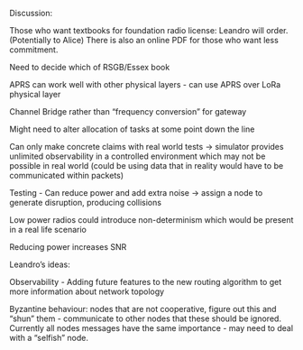 Discussion:

Those who want textbooks for foundation radio license: Leandro will order. (Potentially to Alice) There is also an online PDF for those who want less commitment.

Need to decide which of RSGB/Essex book

APRS can work well with other physical layers - can use APRS over LoRa physical layer

Channel Bridge rather than “frequency conversion” for gateway

Might need to alter allocation of tasks at some point down the line

Can only make concrete claims with real world tests → simulator provides unlimited observability in a controlled environment which may not be possible in real world (could be using data that in reality would have to be communicated within packets)

Testing - Can reduce power and add extra noise → assign a node to generate disruption, producing collisions

Low power radios could introduce non-determinism which would be present in a real life scenario

Reducing power increases SNR

Leandro’s ideas:

Observability - Adding future features to the new routing algorithm to get more information about network topology

Byzantine behaviour: nodes that are not cooperative, figure out this and “shun” them - communicate to other nodes that these should be ignored. Currently all nodes messages have the same importance - may need to deal with a “selfish” node.